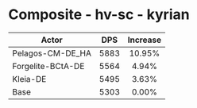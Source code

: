 # Composite - hv-sc - kyrian
| Actor | DPS | Increase |
|---|:---:|:---:|
|Pelagos-CM-DE_HA|5883|10.95%|
|Forgelite-BCtA-DE|5564|4.94%|
|Kleia-DE|5495|3.63%|
|Base|5303|0.00%|
